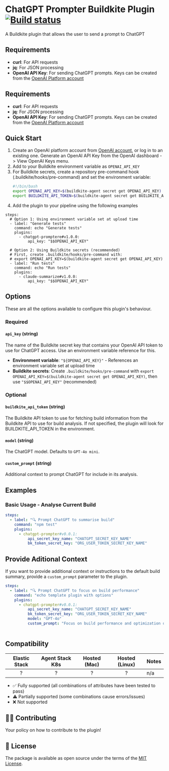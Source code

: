 # ChatGPT Prompter Buildkite Plugin [![Build status](https://badge.buildkite.com/d673030645c7f3e7e397affddd97cfe9f93a40547ed17b6dc5.svg)](https://buildkite.com/buildkite/plugins-template)

A Buildkite plugin that allows the user to send a prompt to ChatGPT

## Requirements

- **curl**: For API requests
- **jq**: For JSON processing
- **OpenAI API Key**: For sending ChatGPT prompts. Keys can be created from the [OpenAI Platform account](http://platform.openai.com/login)

## Requirements

- **curl**: For API requests
- **jq**: For JSON processing
- **OpenAI API Key**: For sending ChatGPT prompts. Keys can be created from the [OpenAI Platform account](http://platform.openai.com/login)

## Quick Start
1.  Create an OpenAI platform account from [OpenAI account](http://platform.openai.com/login), or log in to an existing one. Generate an OpenAI API Key from the OpenAI dashboard -> View OpenAI Keys menu. 
2. Add to your Buildkite environment variable as `OPENAI_API_KEY` 
3. For Buildkite secrets, create a repository pre-command hook (.buildkite/hooks/pre-command)  and set the environment variable: 
   ```bash
   #!/bin/bash
   export OPENAI_API_KEY=$(buildkite-agent secret get OPENAI_API_KEY) 
   export BUILDKITE_API_TOKEN=$(buildkite-agent secret get BUILDKITE_API_TOKEN)    
   ```   
4. Add the plugin to your pipeline using the following examples

```
steps:
  # Option 1: Using environment variable set at upload time
  - label: "Generate tests"
    command: echo "Generate tests"
    plugins:
      - chatgpt-promptere#v1.0.0:
          api_key: "$$OPENAI_API_KEY"

  # Option 2: Using Buildkite secrets (recommended)
  # First, create .buildkite/hooks/pre-command with:
  # export OPENAI_API_KEY=$(buildkite-agent secret get OPENAI_API_KEY)
  - label: "Run tests"
    command: echo "Run tests"
    plugins:
      - claude-summarize#v1.0.0:
          api_key: "$$OPENAI_API_KEY"
```


## Options

These are all the options available to configure this plugin's behaviour.

### Required

#### `api_key` (string)

The name of the Buildkite secret key that contains your OpenAI API token to use for ChatGPT access. Use an environment variable reference for this.

- **Environment variable**: `"${OPENAI_API_KEY}"` - References an environment variable set at upload time
- **Buildkite secrets**: Create `.buildkite/hooks/pre-command` with `export OPENAI_API_KEY=$(buildkite-agent secret get OPENAI_API_KEY)`, then use `"$$OPENAI_API_KEY"` (recommended)


### Optional

#### `buildkite_api_token` (string)

The Buildkite API token to use for fetching build information from the Buildkite API to use for build analysis. If not specified, the plugin will look for BUILDKITE_API_TOKEN in the environment.

#### `model` (string)

The ChatGPT model. Defaults to `GPT-4o mini`.

#### `custom_prompt` (string)

Additional context to prompt ChatGPT for include in its analysis.   

## Examples

### Basic Usage - Analyse Current Build

```yaml
steps:
  - label: "🔍 Prompt ChatGPT to summarise build"
    command: "npm test"
    plugins:
      - chatgpt-prompter#v0.0.1:
          api_secret_key_name: "CHATGPT_SECRET_KEY_NAME" 
          bk_token_secret_key: "ORG_USER_TOKEN_SECRET_KEY_NAME"
```

## Provide Aditional Context  

If you want to provide additional context or instructions to the default build summary, provide a `custom_prompt` parameter to the plugin. 

```yaml
steps:
  - label: "🔍 Prompt ChatGPT to focus on build performance"
    command: "echo template plugin with options"
    plugins:
      - chatgpt-prompter#v0.0.1:
          api_secret_key_name: "CHATGPT_SECRET_KEY_NAME" 
          bk_token_secret_key: "ORG_USER_TOKEN_SECRET_KEY_NAME"
          model: "GPT-4o"
          custom_prompt: "Focus on build performance and optimization opportunities"
        
```

## Compatibility

| Elastic Stack | Agent Stack K8s | Hosted (Mac) | Hosted (Linux) | Notes |
| :-----------: | :-------------: | :----: | :----: |:---- |
| ? | ? | ? | ? | n/a |

- ✅ Fully supported (all combinations of attributes have been tested to pass)
- ⚠️ Partially supported (some combinations cause errors/issues)
- ❌ Not supported

## 👩‍💻 Contributing

Your policy on how to contribute to the plugin!

## 📜 License

The package is available as open source under the terms of the [MIT License](https://opensource.org/licenses/MIT).
